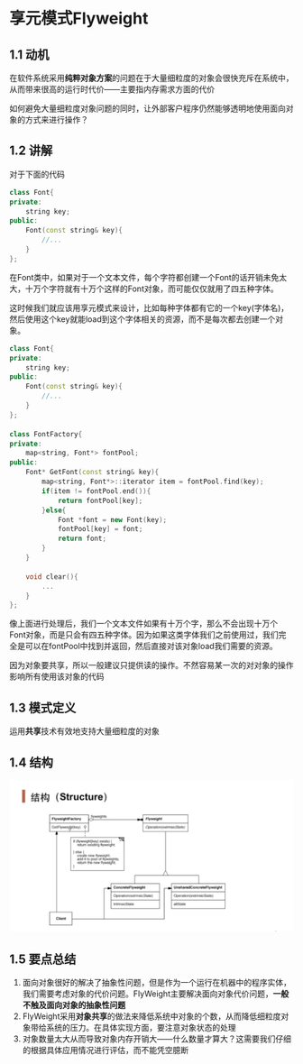 # 享元模式Flyweight

## 1.1 动机

在软件系统采用**纯粹对象方案**的问题在于大量细粒度的对象会很快充斥在系统中，从而带来很高的运行时代价——主要指内存需求方面的代价

如何避免大量细粒度对象问题的同时，让外部客户程序仍然能够透明地使用面向对象的方式来进行操作？

## 1.2 讲解

对于下面的代码

```c++
class Font{
private:
    string key;
public:
    Font(const string& key){
        //...
    }
};
```

在Font类中，如果对于一个文本文件，每个字符都创建一个Font的话开销未免太大，十万个字符就有十万个这样的Font对象，而可能仅仅就用了四五种字体。

这时候我们就应该用享元模式来设计，比如每种字体都有它的一个key(字体名)，然后使用这个key就能load到这个字体相关的资源，而不是每次都去创建一个对象。

```c++
class Font{
private:
    string key;
public:
    Font(const string& key){
        //...
    }
};

class FontFactory{
private:
    map<string, Font*> fontPool;
public:
    Font* GetFont(const string& key){
        map<string, Font*>::iterator item = fontPool.find(key);
        if(item != fontPool.end()){
            return fontPool[key];
        }else{
            Font *font = new Font(key);
            fontPool[key] = font;
            return font;
        }
    }
    
    void clear(){
        ...
    }
};
```

像上面进行处理后，我们一个文本文件如果有十万个字，那么不会出现十万个Font对象，而是只会有四五种字体。因为如果这类字体我们之前使用过，我们完全是可以在fontPool中找到并返回，然后直接对该对象load我们需要的资源。

因为对象要共享，所以一般建议只提供读的操作。不然容易某一次的对对象的操作影响所有使用该对象的代码

## 1.3 模式定义

运用**共享**技术有效地支持大量细粒度的对象

## 1.4 结构

![](../img/享元模式结构.png)

## 1.5 要点总结

1. 面向对象很好的解决了抽象性问题，但是作为一个运行在机器中的程序实体，我们需要考虑对象的代价问题。FlyWeight主要解决面向对象代价问题，**一般不触及面向对象的抽象性问题**
2. FlyWeight采用**对象共享**的做法来降低系统中对象的个数，从而降低细粒度对象带给系统的压力。在具体实现方面，要注意对象状态的处理
3. 对象数量太大从而导致对象内存开销大——什么数量才算大？这需要我们仔细的根据具体应用情况进行评估，而不能凭空臆断